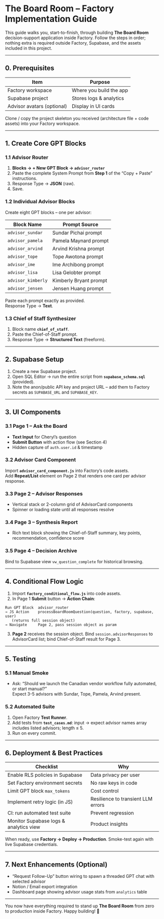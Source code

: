 # The Board Room – Factory Implementation Guide

This guide walks you, start-to-finish, through building **The Board Room** decision-support application inside Factory. Follow the steps in order; nothing extra is required outside Factory, Supabase, and the assets included in this project.

---

## 0. Prerequisites

| Item | Purpose |
|------|---------|
| Factory workspace | Where you build the app |
| Supabase project | Stores logs & analytics |
| Advisor avatars (optional) | Display in UI cards |

Clone / copy the project skeleton you received (architecture file + code assets) into your Factory workspace.

---

## 1. Create Core GPT Blocks

### 1.1 Advisor Router  
1. **Blocks → + New GPT Block → `advisor_router`**  
2. Paste the complete System Prompt from **Step 1** of the “Copy + Paste” instructions.  
3. Response Type → **JSON** (raw).  
4. Save.

### 1.2 Individual Advisor Blocks  
Create eight GPT blocks – one per advisor:

| Block Name | Prompt Source |
|------------|---------------|
| `advisor_sundar` | Sundar Pichai prompt |
| `advisor_pamela` | Pamela Maynard prompt |
| `advisor_arvind` | Arvind Krishna prompt |
| `advisor_tope` | Tope Awotona prompt |
| `advisor_ime` | Ime Archibong prompt |
| `advisor_lisa` | Lisa Gelobter prompt |
| `advisor_kimberly` | Kimberly Bryant prompt |
| `advisor_jensen` | Jensen Huang prompt |

Paste each prompt exactly as provided.  
Response Type → **Text**.

### 1.3 Chief of Staff Synthesizer  
1. Block name **`chief_of_staff`**.  
2. Paste the Chief-of-Staff prompt.  
3. Response Type → **Structured Text** (freeform).

---

## 2. Supabase Setup

1. Create a new Supabase project.  
2. Open SQL Editor → run the entire script from **`supabase_schema.sql`** (provided).  
3. Note the anon/public API key and project URL – add them to Factory secrets as `SUPABASE_URL` and `SUPABASE_KEY`.

---

## 3. UI Components

### 3.1 Page 1 – Ask the Board  
- **Text Input** for Cheryl’s question  
- **Submit Button** with action flow (see Section 4)  
- Hidden capture of `auth.user.id` & timestamp

### 3.2 Advisor Card Component  
Import **`advisor_card_component.js`** into Factory’s code assets.  
Add **Repeat/List** element on Page 2 that renders one card per advisor response.

### 3.3 Page 2 – Advisor Responses  
- Vertical stack or 2-column grid of AdvisorCard components  
- Spinner or loading state until all responses resolve

### 3.4 Page 3 – Synthesis Report  
- Rich text block showing the Chief-of-Staff summary, key points, recommendation, confidence score

### 3.5 Page 4 – Decision Archive  
Bind to Supabase view `vw_question_complete` for historical browsing.

---

## 4. Conditional Flow Logic

1. Import **`factory_conditional_flow.js`** into code assets.  
2. In Page 1 **Submit** button → **Action Chain**:

```
Run GPT Block  advisor_router
→ JS Action    processBoardRoomQuestion(question, factory, supabase, user)
   (returns full session object)
→ Navigate     Page 2, pass session object as param
```

3. **Page 2** receives the session object. Bind `session.advisorResponses` to AdvisorCard list; bind Chief-of-Staff result for Page 3.

---

## 5. Testing

### 5.1 Manual Smoke  
- Ask: “Should we launch the Canadian vendor workflow fully automated, or start manual?”  
  Expect 3-5 advisors with Sundar, Tope, Pamela, Arvind present.

### 5.2 Automated Suite  
1. Open Factory **Test Runner**.  
2. Add tests from **`test_cases.md`**: input → expect advisor names array includes listed advisors; length ≤ 5.  
3. Run on every commit.

---

## 6. Deployment & Best Practices

| Checklist | Why |
|-----------|-----|
| Enable RLS policies in Supabase | Data privacy per user |
| Set Factory environment secrets | No raw keys in code |
| Limit GPT block `max_tokens` | Cost control |
| Implement retry logic (in JS) | Resilience to transient LLM errors |
| CI: run automated test suite | Prevent regression |
| Monitor Supabase logs & analytics view | Product insights |

When ready, use **Factory → Deploy → Production**. Smoke-test again with live Supabase credentials.

---

## 7. Next Enhancements (Optional)

- “Request Follow-Up” button wiring to spawn a threaded GPT chat with selected advisor  
- Notion / Email export integration  
- Dashboard page showing advisor usage stats from `analytics` table

---

You now have everything required to stand up **The Board Room** from zero to production inside Factory. Happy building! 🎉
